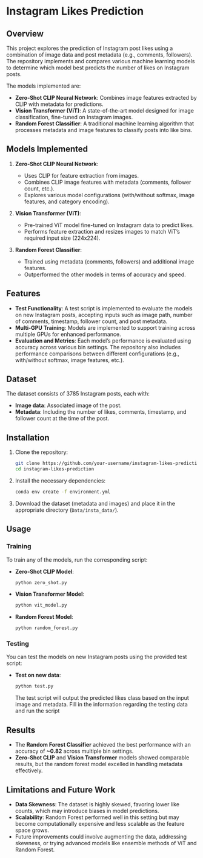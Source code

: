 # Instagram Likes Prediction

## Overview
This project explores the prediction of Instagram post likes using a combination of image data and post metadata (e.g., comments, followers). The repository implements and compares various machine learning models to determine which model best predicts the number of likes on Instagram posts.

The models implemented are:
- **Zero-Shot CLIP Neural Network**: Combines image features extracted by CLIP with metadata for predictions.
- **Vision Transformer (ViT)**: A state-of-the-art model designed for image classification, fine-tuned on Instagram images.
- **Random Forest Classifier**: A traditional machine learning algorithm that processes metadata and image features to classify posts into like bins.

## Models Implemented
1. **Zero-Shot CLIP Neural Network**:
   - Uses CLIP for feature extraction from images.
   - Combines CLIP image features with metadata (comments, follower count, etc.).
   - Explores various model configurations (with/without softmax, image features, and category encoding).
   
2. **Vision Transformer (ViT)**:
   - Pre-trained ViT model fine-tuned on Instagram data to predict likes.
   - Performs feature extraction and resizes images to match ViT’s required input size (224x224).
   
3. **Random Forest Classifier**:
   - Trained using metadata (comments, followers) and additional image features.
   - Outperformed the other models in terms of accuracy and speed.

## Features
- **Test Functionality**: A test script is implemented to evaluate the models on new Instagram posts, accepting inputs such as image path, number of comments, timestamp, follower count, and post metadata.
- **Multi-GPU Training**: Models are implemented to support training across multiple GPUs for enhanced performance.
- **Evaluation and Metrics**: Each model’s performance is evaluated using accuracy across various bin settings. The repository also includes performance comparisons between different configurations (e.g., with/without softmax, image features, etc.).

## Dataset
The dataset consists of 3785 Instagram posts, each with:
- **Image data**: Associated image of the post.
- **Metadata**: Including the number of likes, comments, timestamp, and follower count at the time of the post.

## Installation
1. Clone the repository:
    ```bash
    git clone https://github.com/your-username/instagram-likes-prediction.git
    cd instagram-likes-prediction
    ```

2. Install the necessary dependencies:
    ```bash
    conda env create -f environment.yml
    ```

3. Download the dataset (metadata and images) and place it in the appropriate directory (`Data/insta_data/`).

## Usage

### Training
To train any of the models, run the corresponding script:
- **Zero-Shot CLIP Model**:
    ```bash
    python zero_shot.py
    ```
- **Vision Transformer Model**:
    ```bash
    python vit_model.py
    ```
- **Random Forest Model**:
    ```bash
    python random_forest.py
    ```

### Testing
You can test the models on new Instagram posts using the provided test script:
- **Test on new data**:
    ```bash
    python test.py 
    ```
    The test script will output the predicted likes class based on the input image and metadata.
    Fill in the information regarding the testing data and run the script

## Results
- The **Random Forest Classifier** achieved the best performance with an accuracy of **~0.82** across multiple bin settings.
- **Zero-Shot CLIP** and **Vision Transformer** models showed comparable results, but the random forest model excelled in handling metadata effectively.

## Limitations and Future Work
- **Data Skewness**: The dataset is highly skewed, favoring lower like counts, which may introduce biases in model predictions.
- **Scalability**: Random Forest performed well in this setting but may become computationally expensive and less scalable as the feature space grows.
- Future improvements could involve augmenting the data, addressing skewness, or trying advanced models like ensemble methods of ViT and Random Forest.

